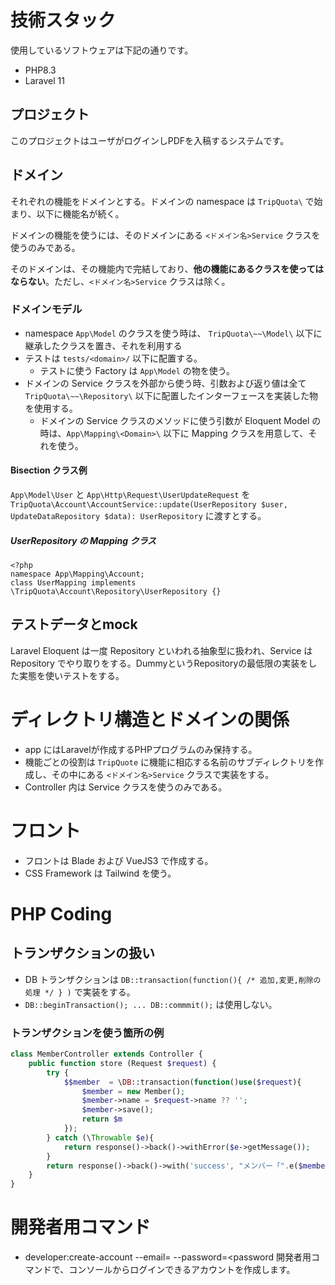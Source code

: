# 技術スタック

使用しているソフトウェアは下記の通りです。

- PHP8.3
- Laravel 11

## プロジェクト

このプロジェクトはユーザがログインしPDFを入稿するシステムです。

## ドメイン

それぞれの機能をドメインとする。ドメインの namespace は `TripQuota\` で始まり、以下に機能名が続く。

ドメインの機能を使うには、そのドメインにある `<ドメイン名>Service` クラスを使うのみである。

そのドメインは、その機能内で完結しており、**他の機能にあるクラスを使ってはならない**。ただし、`<ドメイン名>Service` クラスは除く。

### ドメインモデル

- namespace `App\Model` のクラスを使う時は、 `TripQuota\~~\Model\` 以下に継承したクラスを置き、それを利用する
- テストは `tests/<domain>/` 以下に配置する。
    - テストに使う Factory は `App\Model` の物を使う。
- ドメインの Service クラスを外部から使う時、引数および返り値は全て `TripQuota\~~\Repository\` 以下に配置したインターフェースを実装した物を使用する。
    - ドメインの Service クラスのメソッドに使う引数が Eloquent Model の時は、`App\Mapping\<Domain>\` 以下に Mapping クラスを用意して、それを使う。

#### Bisection クラス例

`App\Model\User` と `App\Http\Request\UserUpdateRequest` を `TripQuota\Account\AccountService::update(UserRepository $user, UpdateDataRepository $data): UserRepository` に渡すとする。

##### UserRepository の Mapping クラス

```
<?php
namespace App\Mapping\Account;
class UserMapping implements \TripQuota\Account\Repository\UserRepository {}
```

## テストデータとmock

Laravel Eloquent は一度 Repository といわれる抽象型に扱われ、Service は Repository でやり取りをする。DummyというRepositoryの最低限の実装をした実態を使いテストをする。

# ディレクトリ構造とドメインの関係

- app にはLaravelが作成するPHPプログラムのみ保持する。
- 機能ごとの役割は `TripQuote` に機能に相応する名前のサブディレクトリを作成し、その中にある `<ドメイン名>Service` クラスで実装をする。
- Controller 内は Service クラスを使うのみである。

# フロント

- フロントは Blade および VueJS3 で作成する。
- CSS Framework は Tailwind を使う。

# PHP Coding

## トランザクションの扱い

- DB トランザクションは `DB::transaction(function(){ /* 追加,変更,削除の処理 */ } )` で実装をする。
- `DB::beginTransaction(); ... DB::commmit();` は使用しない。

### トランザクションを使う箇所の例

```php
class MemberController extends Controller {
    public function store (Request $request) {
        try {
            $$member  = \DB::transaction(function()use($request){
                $member = new Member();
                $member->name = $request->name ?? '';
                $member->save();
                return $m
            });
        } catch (\Throwable $e){
            return response()->back()->withError($e->getMessage());
        }
        return response()->back()->with('success', "メンバー「".e($member->name)."」さんを追加しました");
    }
}
```

# 開発者用コマンド

- developer:create-account --email=<email> --password=<password
    開発者用コマンドで、コンソールからログインできるアカウントを作成します。